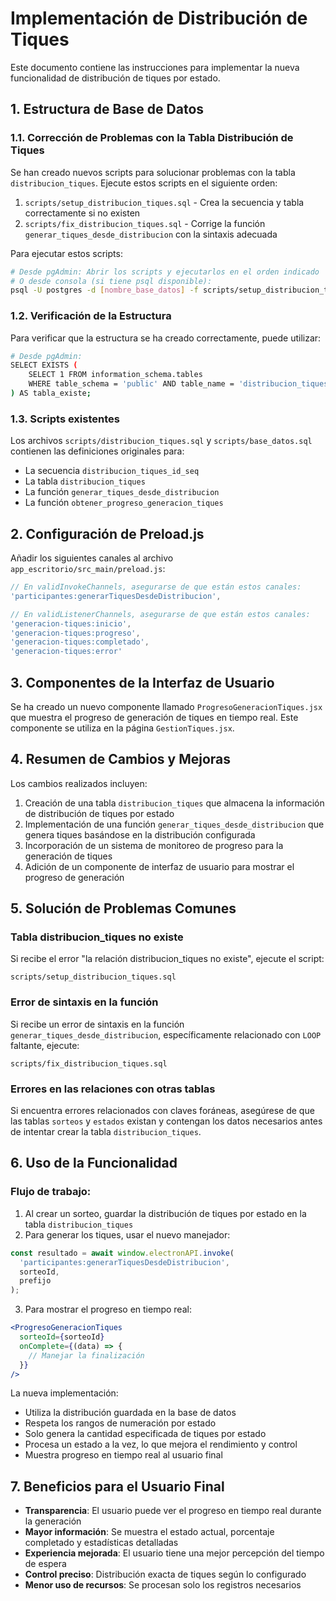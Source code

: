 # Implementación de Distribución de Tiques

Este documento contiene las instrucciones para implementar la nueva funcionalidad de distribución de tiques por estado.

## 1. Estructura de Base de Datos

### 1.1. Corrección de Problemas con la Tabla Distribución de Tiques

Se han creado nuevos scripts para solucionar problemas con la tabla `distribucion_tiques`. Ejecute estos scripts en el siguiente orden:

1. `scripts/setup_distribucion_tiques.sql` - Crea la secuencia y tabla correctamente si no existen
2. `scripts/fix_distribucion_tiques.sql` - Corrige la función `generar_tiques_desde_distribucion` con la sintaxis adecuada

Para ejecutar estos scripts:

```bash
# Desde pgAdmin: Abrir los scripts y ejecutarlos en el orden indicado
# O desde consola (si tiene psql disponible):
psql -U postgres -d [nombre_base_datos] -f scripts/setup_distribucion_tiques.sql
```

### 1.2. Verificación de la Estructura

Para verificar que la estructura se ha creado correctamente, puede utilizar:

```bash
# Desde pgAdmin: 
SELECT EXISTS (
    SELECT 1 FROM information_schema.tables 
    WHERE table_schema = 'public' AND table_name = 'distribucion_tiques'
) AS tabla_existe;
```

### 1.3. Scripts existentes

Los archivos `scripts/distribucion_tiques.sql` y `scripts/base_datos.sql` contienen las definiciones originales para:
- La secuencia `distribucion_tiques_id_seq`
- La tabla `distribucion_tiques`
- La función `generar_tiques_desde_distribucion`
- La función `obtener_progreso_generacion_tiques`

## 2. Configuración de Preload.js

Añadir los siguientes canales al archivo `app_escritorio/src_main/preload.js`:

```javascript
// En validInvokeChannels, asegurarse de que están estos canales:
'participantes:generarTiquesDesdeDistribucion',

// En validListenerChannels, asegurarse de que están estos canales:
'generacion-tiques:inicio',
'generacion-tiques:progreso',
'generacion-tiques:completado',
'generacion-tiques:error'
```

## 3. Componentes de la Interfaz de Usuario

Se ha creado un nuevo componente llamado `ProgresoGeneracionTiques.jsx` que muestra el progreso de generación de tiques en tiempo real. Este componente se utiliza en la página `GestionTiques.jsx`.

## 4. Resumen de Cambios y Mejoras

Los cambios realizados incluyen:

1. Creación de una tabla `distribucion_tiques` que almacena la información de distribución de tiques por estado
2. Implementación de una función `generar_tiques_desde_distribucion` que genera tiques basándose en la distribución configurada
3. Incorporación de un sistema de monitoreo de progreso para la generación de tiques
4. Adición de un componente de interfaz de usuario para mostrar el progreso de generación

## 5. Solución de Problemas Comunes

### Tabla distribucion_tiques no existe

Si recibe el error "la relación distribucion_tiques no existe", ejecute el script:
```
scripts/setup_distribucion_tiques.sql
```

### Error de sintaxis en la función

Si recibe un error de sintaxis en la función `generar_tiques_desde_distribucion`, específicamente relacionado con `LOOP` faltante, ejecute:
```
scripts/fix_distribucion_tiques.sql
```

### Errores en las relaciones con otras tablas

Si encuentra errores relacionados con claves foráneas, asegúrese de que las tablas `sorteos` y `estados` existan y contengan los datos necesarios antes de intentar crear la tabla `distribucion_tiques`.

## 6. Uso de la Funcionalidad

### Flujo de trabajo:

1. Al crear un sorteo, guardar la distribución de tiques por estado en la tabla `distribucion_tiques`
2. Para generar los tiques, usar el nuevo manejador:

```javascript
const resultado = await window.electronAPI.invoke(
  'participantes:generarTiquesDesdeDistribucion', 
  sorteoId, 
  prefijo
);
```

3. Para mostrar el progreso en tiempo real:

```jsx
<ProgresoGeneracionTiques 
  sorteoId={sorteoId} 
  onComplete={(data) => {
    // Manejar la finalización
  }}
/>
```

La nueva implementación:
- Utiliza la distribución guardada en la base de datos
- Respeta los rangos de numeración por estado
- Solo genera la cantidad especificada de tiques por estado
- Procesa un estado a la vez, lo que mejora el rendimiento y control
- Muestra progreso en tiempo real al usuario final

## 7. Beneficios para el Usuario Final

- **Transparencia**: El usuario puede ver el progreso en tiempo real durante la generación
- **Mayor información**: Se muestra el estado actual, porcentaje completado y estadísticas detalladas
- **Experiencia mejorada**: El usuario tiene una mejor percepción del tiempo de espera
- **Control preciso**: Distribución exacta de tiques según lo configurado
- **Menor uso de recursos**: Se procesan solo los registros necesarios 